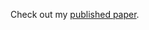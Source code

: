 Check out my [published paper](https://jhss.scholasticahq.com/article/89012-convolutional-autoencoders-combined-with-kernel-density-estimation-for-data-efficient-and-accurate-disease-detection-in-mri-scans-of-the-brain).
